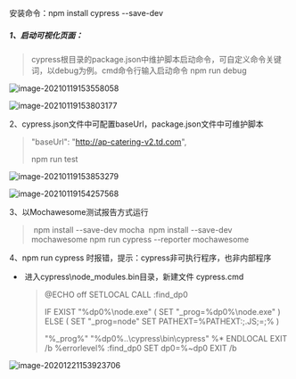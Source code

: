 安装命令：npm install cypress --save-dev


##### 1、启动可视化页面：

> ​	cypress根目录的package.json中维护脚本启动命令，可自定义命令关键词，以debug为例。cmd命令行输入启动命令  npm run debug  

![image-20210119153558058](C:\Users\hzy\AppData\Roaming\Typora\typora-user-images\image-20210119153558058.png)

![image-20210119153803177](C:\Users\hzy\AppData\Roaming\Typora\typora-user-images\image-20210119153803177.png)

2、cypress.json文件中可配置baseUrl，package.json文件中可维护脚本		

> "baseUrl": "http://ap-catering-v2.td.com",
>
> npm run test

![image-20210119153853279](C:\Users\hzy\AppData\Roaming\Typora\typora-user-images\image-20210119153853279.png)

![image-20210119154257568](C:\Users\hzy\AppData\Roaming\Typora\typora-user-images\image-20210119154257568.png)

3、以Mochawesome测试报告方式运行

> ​	npm install --save-dev mocha
> ​	npm install --save-dev mochawesome
> ​	npm run cypress --reporter mochawesome



4、npm run cypress 时报错，提示：cypress非可执行程序，也非内部程序

- ​	进入cypress\node_modules\.bin目录，新建文件 cypress.cmd

  > @ECHO off
  > SETLOCAL
  > CALL :find_dp0
  >
  > IF EXIST "%dp0%\node.exe" (
  >   SET "_prog=%dp0%\node.exe"
  > ) ELSE (
  >   SET "_prog=node"
  >   SET PATHEXT=%PATHEXT:;.JS;=;%
  > )
  >
  > "%_prog%"  "%dp0%\..\cypress\bin\cypress" %*
  > ENDLOCAL
  > EXIT /b %errorlevel%
  > :find_dp0
  > SET dp0=%~dp0
  > EXIT /b
  >
  > 

![image-20201221153923706](C:\Users\hzy\AppData\Roaming\Typora\typora-user-images\image-20201221153923706.png)

